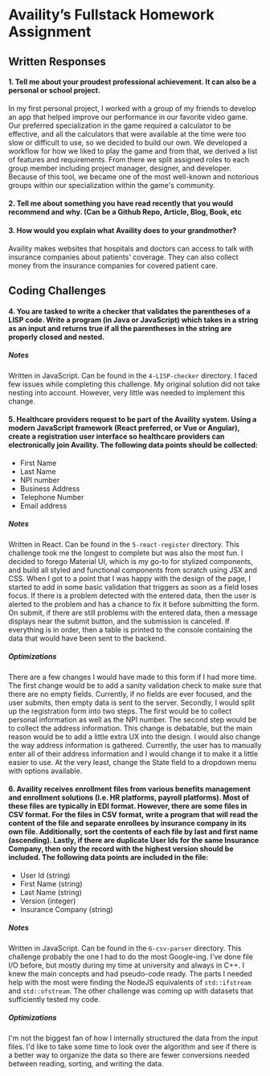 # Availity’s Fullstack Homework Assignment

## Written Responses

#### 1. Tell me about your proudest professional achievement. It can also be a personal or school project.

In my first personal project, I worked with a group of my friends to develop an app that helped improve our performance in our favorite video game. Our preferred specialization in the game required a calculator to be effective, and all the calculators that were available at the time were too slow or difficult to use, so we decided to build our own. We developed a workflow for how we liked to play the game and from that, we derived a list of features and requirements. From there we split assigned roles to each group member including project manager, designer, and developer. Because of this tool, we became one of the most well-known and notorious groups within our specialization within the game's community.

#### 2. Tell me about something you have read recently that you would recommend and why. (Can be a Github Repo, Article, Blog, Book, etc

#### 3. How would you explain what Availity does to your grandmother?

Availity makes websites that hospitals and doctors can access to talk with insurance companies about patients' coverage. They can also collect money from the insurance companies for covered patient care.

## Coding Challenges

#### 4. You are tasked to write a checker that validates the parentheses of a LISP code. Write a program (in Java or JavaScript) which takes in a string as an input and returns true if all the parentheses in the string are properly closed and nested.

##### Notes

Written in JavaScript. Can be found in the `4-LISP-checker` directory.
I faced few issues while completing this challenge. My original solution did not take nesting into account. However, very little was needed to implement this change.

#### 5. Healthcare providers request to be part of the Availity system. Using a modern JavaScript framework (React preferred, or Vue or Angular), create a registration user interface so healthcare providers can electronically join Availity. The following data points should be collected:

-  First Name
-  Last Name
-  NPI number
-  Business Address
-  Telephone Number
-  Email address

##### Notes

Written in React. Can be found in the `5-react-register` directory.
This challenge took me the longest to complete but was also the most fun. I decided to forego Material UI, which is my go-to for stylized components, and build all styled and functional components from scratch using JSX and CSS.
When I got to a point that I was happy with the design of the page, I started to add in some basic validation that triggers as soon as a field loses focus. If there is a problem detected with the entered data, then the user is alerted to the problem and has a chance to fix it before submitting the form.
On submit, if there are still problems with the entered data, then a message displays near the submit button, and the submission is canceled. If everything is in order, then a table is printed to the console containing the data that would have been sent to the backend.

##### Optimizations

There are a few changes I would have made to this form if I had more time.
The first change would be to add a sanity validation check to make sure that there are no empty fields. Currently, if no fields are ever focused, and the user submits, then empty data is sent to the server.
Secondly, I would split up the registration form into two steps. The first would be to collect personal information as well as the NPI number. The second step would be to collect the address information. This change is debatable, but the main reason would be to add a little extra UX into the design.
I would also change the way address information is gathered. Currently, the user has to manually enter all of their address information and I would change it to make it a little easier to use. At the very least, change the State field to a dropdown menu with options available.

#### 6. Availity receives enrollment files from various benefits management and enrollment solutions (I.e. HR platforms, payroll platforms). Most of these files are typically in EDI format. However, there are some files in CSV format. For the files in CSV format, write a program that will read the content of the file and separate enrollees by insurance company in its own file. Additionally, sort the contents of each file by last and first name (ascending). Lastly, if there are duplicate User Ids for the same Insurance Company, then only the record with the highest version should be included. The following data points are included in the file:

-  User Id (string)
-  First Name (string)
-  Last Name (string)
-  Version (integer)
-  Insurance Company (string)

##### Notes

Written in JavaScript. Can be found in the `6-csv-parser` directory.
This challenge probably the one I had to do the most Google-ing. I've done file I/O before, but mostly during my time at university and always in C++. I knew the main concepts and had pseudo-code ready. The parts I needed help with the most were finding the NodeJS equivalents of `std::ifstream` and `std::ofstream`.
The other challenge was coming up with datasets that sufficiently tested my code.

##### Optimizations

I'm not the biggest fan of how I internally structured the data from the input files. I'd like to take some time to look over the algorithm and see if there is a better way to organize the data so there are fewer conversions needed between reading, sorting, and writing the data.
